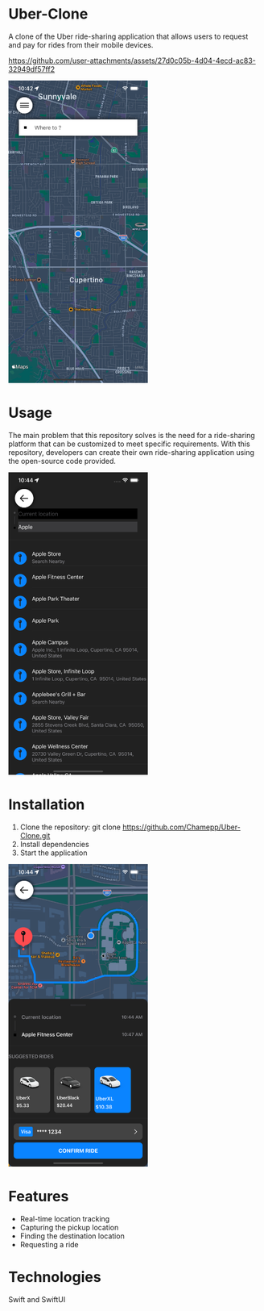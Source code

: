 # Uber-Clone
A clone of the Uber ride-sharing application that allows users to request and pay for rides from their mobile devices.


https://github.com/user-attachments/assets/27d0c05b-4d04-4ecd-ac83-32949df57ff2


<img height=600 src="https://github.com/Chamepp/Uber-Clone/blob/main/Uber-Clone/Uber-Clone/Files/Screenshot-One.png">

# Usage

The main problem that this repository solves is the need for a ride-sharing platform that can be customized to meet specific requirements. With this repository, developers can create their own ride-sharing application using the open-source code provided.

<img height=600 src="https://github.com/Chamepp/Uber-Clone/blob/main/Uber-Clone/Uber-Clone/Files/Screenshot-Two.png">

# Installation

1. Clone the repository: git clone https://github.com/Chamepp/Uber-Clone.git
2. Install dependencies
3. Start the application

<img height=600 src="https://github.com/Chamepp/Uber-Clone/blob/main/Uber-Clone/Uber-Clone/Files/Screenshot-Three.png">

# Features
- Real-time location tracking
- Capturing the pickup location
- Finding the destination location
- Requesting a ride


# Technologies
Swift and SwiftUI
